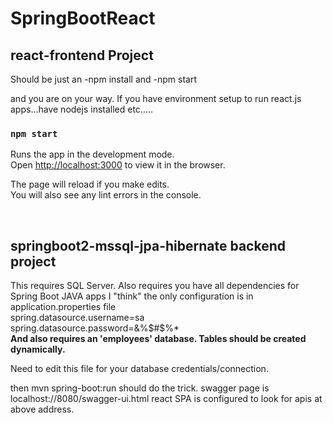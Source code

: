 # SpringBootReact


## react-frontend Project

Should be just an 
-npm install and
-npm start

and you are on your way. If you have environment setup to run react.js apps...have nodejs installed etc.....


### `npm start`

Runs the app in the development mode.<br />
Open [http://localhost:3000](http://localhost:3000) to view it in the browser.

The page will reload if you make edits.<br />
You will also see any lint errors in the console.


<br>

## springboot2-mssql-jpa-hibernate backend project

This requires SQL Server.
Also requires you have all dependencies for Spring Boot JAVA apps
I "think" the only configuration is in application.properties file<br>
spring.datasource.username=sa<br>
spring.datasource.password=&%$#$%*<br>
<strong>And also requires an 'employees' database. Tables should be created dynamically.</strong>

Need to edit this file for your database credentials/connection.

then mvn spring-boot:run should do the trick.
swagger page is localhost://8080/swagger-ui.html
react SPA is configured to look for apis at above address.








